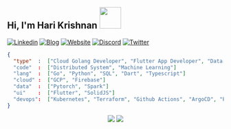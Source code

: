 <h2> Hi, I'm Hari Krishnan <img src="https://media.giphy.com/media/mGcNjsfWAjY5AEZNw6/giphy.gif" width="50"></h2>

[![Linkedin](https://img.shields.io/badge/LinkedIn-0077B5?style=for-the-badge&logo=linkedin&logoColor=white)](https://www.linkedin.com/in/codeharik/)
[![Blog](https://img.shields.io/badge/Hashnode-2962FF?style=for-the-badge&logo=hashnode&logoColor=white)](https://blog.shark.run)
[![Website](https://img.shields.io/badge/website-000000?style=for-the-badge&logo=About.me&logoColor=white)](https://shark.run)
[![Discord](https://img.shields.io/badge/Discord-5865F2?style=for-the-badge&logo=discord&logoColor=white)](https://discord.gg/BKhphVeD)
[![Twitter](https://img.shields.io/badge/Twitter-1DA1F2?style=for-the-badge&logo=twitter&logoColor=white)](https://twitter.com/codeharik)

```json
{
  "type"  :  ["Cloud Golang Developer", "Flutter App Developer", "Data Engineer"]
  "code"  :  ["Distributed System", "Machine Learning"]
  "lang"  :  ["Go", "Python", "SQL", "Dart", "Typescript"]
  "cloud" :  ["GCP", "Firebase"]
  "data"  :  ["Pytorch", "Spark"]
  "ui"    :  ["Flutter", "SolidJS"]
  "devops":  ["Kubernetes", "Terraform", "Github Actions", "ArgoCD", "Prometheus", "Opentelemetry"]
}
```

<div align="center">
  <img src="https://skillicons.dev/icons?i=go,gcp,firebase,nothing,pytorch,nothing,nothing,nothing,nothing,solidjs,flutter,nothing,postgres,nothing,nothing,nothing,kubernetes,docker,githubactions,terraform,prometheus,grafana,nothing&perline=8">
  <img src="https://streak-stats.demolab.com?user=codeharik&border_radius=30&card_width=320&hide_longest_streak=true">
</div>
